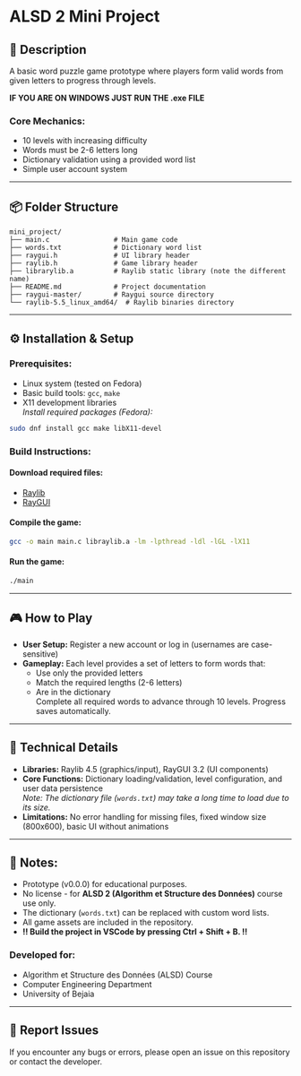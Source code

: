 # ALSD 2 Mini Project

## 📝 Description
A basic word puzzle game prototype where players form valid words from given letters to progress through levels.


**IF YOU ARE ON WINDOWS JUST RUN  THE .exe FILE**

### Core Mechanics:
- 10 levels with increasing difficulty
- Words must be 2-6 letters long
- Dictionary validation using a provided word list
- Simple user account system

---

## 📦 Folder Structure
```plaintext
mini_project/
├── main.c                # Main game code
├── words.txt             # Dictionary word list
├── raygui.h              # UI library header
├── raylib.h              # Game library header
├── librarylib.a          # Raylib static library (note the different name)
├── README.md             # Project documentation
├── raygui-master/        # Raygui source directory
└── raylib-5.5_linux_amd64/  # Raylib binaries directory
```

---

## ⚙️ Installation & Setup

### Prerequisites:
- Linux system (tested on Fedora)
- Basic build tools: `gcc`, `make`
- X11 development libraries  
  _Install required packages (Fedora):_
```bash
sudo dnf install gcc make libX11-devel
```

### Build Instructions:
#### Download required files:
- [Raylib](https://www.raylib.com/)
- [RayGUI](https://github.com/raysan5/raygui)

#### Compile the game:
```bash
gcc -o main main.c libraylib.a -lm -lpthread -ldl -lGL -lX11
```

#### Run the game:
```bash
./main
```

---

## 🎮 How to Play
- **User Setup:** Register a new account or log in (usernames are case-sensitive)
- **Gameplay:** Each level provides a set of letters to form words that:
  - Use only the provided letters
  - Match the required lengths (2-6 letters)
  - Are in the dictionary  
  Complete all required words to advance through 10 levels. Progress saves automatically.

---

## 🔧 Technical Details
- **Libraries:** Raylib 4.5 (graphics/input), RayGUI 3.2 (UI components)
- **Core Functions:** Dictionary loading/validation, level configuration, and user data persistence  
  _Note: The dictionary file (`words.txt`) may take a long time to load due to its size._
- **Limitations:** No error handling for missing files, fixed window size (800x600), basic UI without animations

---

## 📌 Notes:
- Prototype (v0.0.0) for educational purposes.
- No license - for **ALSD 2 (Algorithm et Structure des Données)** course use only.
- The dictionary (`words.txt`) can be replaced with custom word lists.
- All game assets are included in the repository.
- **‼️ Build the project in VSCode by pressing Ctrl + Shift + B. ‼️**

### Developed for:
- Algorithm et Structure des Données (ALSD) Course
- Computer Engineering Department
- University of Bejaia

---

## 🛑 Report Issues
If you encounter any bugs or errors, please open an issue on this repository or contact the developer.
